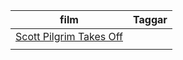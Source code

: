 | film                                                                                | Taggar |
| ------------------------------------------------------------------------------------- | -------- |
| [Scott Pilgrim Takes Off](https://caspian.rosengren.nu/filmer/ScottPilgrimTakesOff) |        |
|                                                                                     |        |
